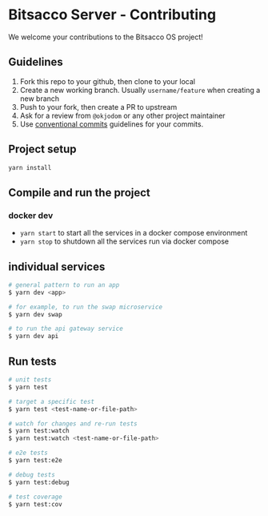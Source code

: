 # Bitsacco Server - Contributing

We welcome your contributions to the Bitsacco OS project!

## Guidelines

1. Fork this repo to your github, then clone to your local
2. Create a new working branch. Usually `username/feature` when creating a new branch
3. Push to your fork, then create a PR to upstream
4. Ask for a review from `@okjodom` or any other project maintainer
5. Use [conventional commits](https://www.conventionalcommits.org/en/v1.0.0/) guidelines for your commits.

## Project setup

```bash
yarn install
```

## Compile and run the project

### docker dev

- `yarn start` to start all the services in a docker compose environment
- `yarn stop` to shutdown all the services run via docker compose

## individual services

```bash
# general pattern to run an app
$ yarn dev <app>

# for example, to run the swap microservice
$ yarn dev swap

# to run the api gateway service
$ yarn dev api
```

## Run tests

```bash
# unit tests
$ yarn test

# target a specific test
$ yarn test <test-name-or-file-path>

# watch for changes and re-run tests
$ yarn test:watch
$ yarn test:watch <test-name-or-file-path>

# e2e tests
$ yarn test:e2e

# debug tests
$ yarn test:debug

# test coverage
$ yarn test:cov

```
